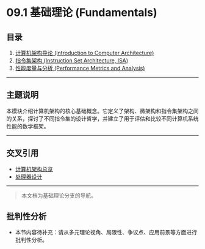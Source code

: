 # 09.1 基础理论 (Fundamentals)

## 目录

1.  [计算机架构导论 (Introduction to Computer Architecture)](09.1.1_Introduction_to_Computer_Architecture.md)
2.  [指令集架构 (Instruction Set Architecture, ISA)](./09.1.2_Instruction_Set_Architecture.md)
3.  [性能度量与分析 (Performance Metrics and Analysis)](./09.1.3_Performance_Metrics_and_Analysis.md)

---

## 主题说明

本模块介绍计算机架构的核心基础概念。它定义了架构、微架构和指令集架构之间的关系，探讨了不同指令集的设计哲学，并建立了用于评估和比较不同计算机系统性能的数学框架。

---

## 交叉引用

-   [计算机架构总览](README.md)
-   [处理器设计](README.md)

---

> 本文档为基础理论分支的导航。 

## 批判性分析

- 本节内容待补充：请从多元理论视角、局限性、争议点、应用前景等方面进行批判性分析。
